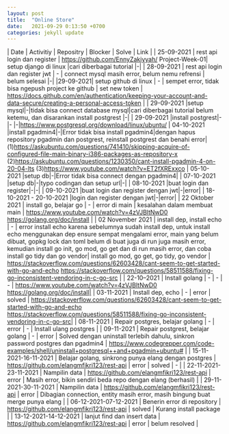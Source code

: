 ```yaml
---
layout: post
title:  "Online Store"
date:   2021-09-29 0:13:50 +0700
categories: jekyll update
---
```


|    Date     |         Activitiy           | Repositry  |      Blocker          | Solve | Link |
| 25-09-2021  | rest api login dan register | https://github.com/EnnyZakiyyah/ Project-Week-01| setup django di linux |cari diberbagai tutorial |-|
| 28-09-2021  | rest api login dan register jwt | -      | connect mysql masih error, belum nemu refrensi | belum selesai |-|
|29-09-2021| setup github di linux | - | sempet error, tidak bisa ngepush project ke github | set new token | https://docs.github.com/en/authentication/keeping-your-account-and-data-secure/creating-a-personal-access-token |
| 29-09-2021  |setup mysql|-|tidak bisa connect database mysql|cari diberbagai tutorial belum ketemu, dan disarankan install postgrest |-|
| 29-09-2021  |install postgrest|-|- |-|https://www.postgresql.org/download/linux/ubuntu/
| 04-10-2021  |install pgadmin4|-|Error tidak bisa install pgadmin4|dengan hapus repository pgadmin dan postgrest, reinstall postgrest dan benahi error|(1)https://askubuntu.com/questions/741410/skipping-acquire-of-configured-file-main-binary-i386-packages-as-repository-x (2)https://askubuntu.com/questions/1230350/cant-install-pgadmin-4-on-20-04-lts (3)https://www.youtube.com/watch?v=ET2fXRExxco
| 05-10-2021  |setup db|-|Error tidak bisa connect dengan pgadmin4|
| 07-10-2021  |setup db|-|typo codingan dan setup url|-|
| 08-10-2021  |buat login dan register|-|-|
| 09-10-2021  |buat login dan register dengan jwt|-|error|
| 18-10-2021 - 20-10-2021 |login dan register dengan jwt|-|error|
| 22 Oktober 2021 | install go, belajar go | - | error di main | kesalahan dalam membuat main | https://www.youtube.com/watch?v=4zVJBltNwD0 https://golang.org/doc/install |
| 02 November 2021 | install dep, install echo | - | error install echo karena sebelumnya sudah install dep, untuk install echo menggunakan dep ensure sempat mengalami error, main yang belum dibuat, gopkg lock dan toml belum di buat juga di run juga masih error, kemudian install go init, go mod, go get dan di run masih error, dan coba install go tidy dan go vendor| install go mod, go get, go tidy, go vendor | https://stackoverflow.com/questions/62603428/cant-seem-to-get-started-with-go-and-echo https://stackoverflow.com/questions/58511588/fixing-go-inconsistent-vendoring-in-c-go-src |
| 22-10–2021 | Install golang | - | - | - | https://www.youtube.com/watch?v=4zVJBltNwD0 https://golang.org/doc/install|
| 03-11-2021 | Install dep, echo | - | error | solved | https://stackoverflow.com/questions/62603428/cant-seem-to-get-started-with-go-and-echo https://stackoverflow.com/questions/58511588/fixing-go-inconsistent-vendoring-in-c-go-src|
| 08-11-2021 | Repair postgres, belajar golang | - | error | - | Install ulang postgres |
| 09-11-2021 | Repair postgrest, belajar golang | - | error | Solved dengan uninstall terlebih dahulu, sinkron password postgres dan pgadmin4 | https://www.codegrepper.com/code-examples/shell/uninstall+postgresql++and+pgadmin+ubuntu# |
| 15-11-2021-16-11-2021 | Belajar golang, sinkrong punya elang dengan postgres | https://github.com/elangmfikri123/rest-api | error | solved | - |
| 22-11-2021-23-11-2021 | Nampilin data | https://github.com/elangmfikri123/rest-api | error | Masih error, bikin sendiri beda repo dengan elang (berhasil) |
| 29-11-2021-30-11-2021 | Nampilin data | https://github.com/elangmfikri123/rest-api | error | Dibagian connection, entity masih error, masih bingung buat merge punya elang |
| 06-12-2021-07-12-2021 | Benerin error di repository | https://github.com/elangmfikri123/rest-api | solved | Kurang install package |
 | 13-12-2021-14-12-2021 | lanjut find dan insert data | https://github.com/elangmfikri123/rest-api | error | belum resolved |
 
